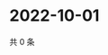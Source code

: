 # 2022-10-01

共 0 条

<!-- BEGIN WEIBO -->
<!-- 最后更新时间 Sat Oct 01 2022 18:19:40 GMT+0800 (China Standard Time) -->

<!-- END WEIBO -->
